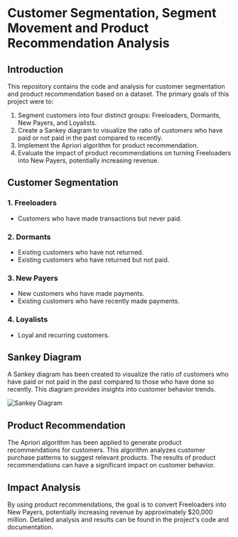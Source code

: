 # Customer Segmentation, Segment Movement and Product Recommendation Analysis

## Introduction

This repository contains the code and analysis for customer segmentation and product recommendation based on a dataset. The primary goals of this project were to:

1. Segment customers into four distinct groups: Freeloaders, Dormants, New Payers, and Loyalists.
2. Create a Sankey diagram to visualize the ratio of customers who have paid or not paid in the past compared to recently.
3. Implement the Apriori algorithm for product recommendation.
4. Evaluate the impact of product recommendations on turning Freeloaders into New Payers, potentially increasing revenue.

## Customer Segmentation

### 1. Freeloaders
   - Customers who have made transactions but never paid.

### 2. Dormants
   - Existing customers who have not returned.
   - Existing customers who have returned but not paid.

### 3. New Payers
   - New customers who have made payments.
   - Existing customers who have recently made payments.

### 4. Loyalists
   - Loyal and recurring customers.

## Sankey Diagram

A Sankey diagram has been created to visualize the ratio of customers who have paid or not paid in the past compared to those who have done so recently. This diagram provides insights into customer behavior trends.

![Sankey Diagram](/images/sankey.png)

## Product Recommendation

The Apriori algorithm has been applied to generate product recommendations for customers. This algorithm analyzes customer purchase patterns to suggest relevant products. The results of product recommendations can have a significant impact on customer behavior.

## Impact Analysis

By using product recommendations, the goal is to convert Freeloaders into New Payers, potentially increasing revenue by approximately $20,000 million. Detailed analysis and results can be found in the project's code and documentation.

